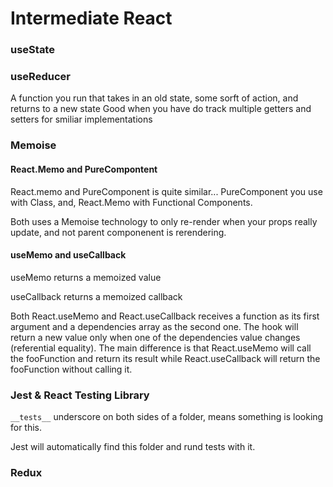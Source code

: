 # Intermediate React

### useState

### useReducer
A function you run that takes in an old state, some sorft of action, and returns to a new state
Good when you have do track multiple getters and setters for smiliar implementations 

### Memoise
#### React.Memo and PureCompontent
React.memo and PureComponent is quite similar... PureComponent you use with Class, and, React.Memo with Functional Components.

Both uses a Memoise technology to only re-render when your props really update, and not parent componenent is rerendering.

#### useMemo and useCallback

useMemo returns a memoized value

useCallback returns a memoized callback

Both React.useMemo and React.useCallback receives a function as its first argument and a dependencies array as the second one. The hook will return a new value only when one of the dependencies value changes (referential equality). The main difference is that React.useMemo will call the fooFunction and return its result while React.useCallback will return the fooFunction without calling it.

### Jest & React Testing Library
`__tests__` underscore on both sides of a folder, means something is looking for this.

Jest will automatically find this folder and rund tests with it.

### Redux